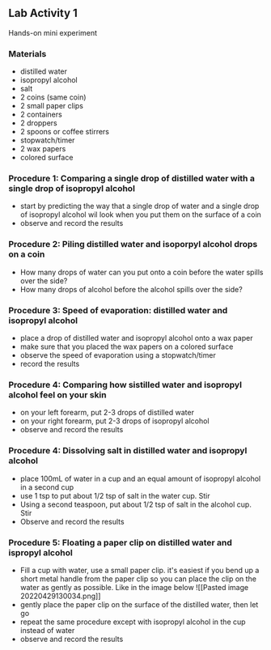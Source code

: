 ## Lab Activity 1
Hands-on mini experiment

### Materials
- distilled water
- isopropyl alcohol
- salt
- 2 coins (same coin)
- 2 small paper clips
- 2 containers
- 2 droppers
- 2 spoons or coffee stirrers
- stopwatch/timer
- 2 wax papers
- colored surface

### Procedure 1: Comparing a single drop of distilled water with a single drop of isopropyl alcohol
- start by predicting the way that a single drop of water and a single drop of isopropyl alcohol wil look when you put them on the surface of a coin
- observe and record the results

### Procedure 2: Piling distilled water and isoporpyl alcohol drops on a coin
- How many drops of water can you put onto a coin before the water spills over the side?
- How many drops of alcohol before the alcohol spills over the side?

### Procedure 3: Speed of evaporation: distilled water and isopropyl alcohol
- place a drop of distilled water and isopropyl alcohol onto a wax paper
- make sure that you placed the wax papers on a colored surface
- observe the speed of evaporation using a stopwatch/timer
- record the results

### Procedure 4: Comparing how sistilled water and isopropyl alcohol feel on your skin
- on your left forearm, put 2-3 drops of distilled water
- on your right forearm, put 2-3 drops of isopropyl alcohol
- observe and record the results

### Procedure 4: Dissolving salt in distilled water and isopropyl alcohol
- place 100mL of water in a cup and an equal amount of isopropyl alcohol in a second cup
- use 1 tsp to put about 1/2 tsp of salt in the water cup. Stir
- Using a second teaspoon, put about 1/2 tsp of salt in the alcohol cup. Stir
- Observe and record the results

### Procedure 5: Floating a paper clip on distilled water and ispropyl alcohol
- Fill a cup with water, use a small paper clip. it's easiest if you bend up a short metal handle from the paper clip so you can place the clip on the water as gently as possible. Like in the image below
		![[Pasted image 20220429130034.png]]
- gently place the paper clip on the surface of the distilled water, then let go
- repeat the same procedure except with isopropyl alcohol in the cup instead of water 
- observe and record the results


 


